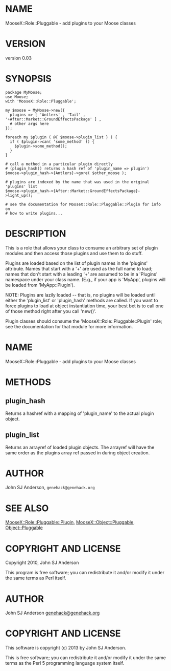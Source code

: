 # NAME

MooseX::Role::Pluggable - add plugins to your Moose classes

# VERSION

version 0.03

# SYNOPSIS

    package MyMoose;
    use Moose;
    with 'MooseX::Role::Pluggable';

    my $moose = MyMoose->new({
      plugins => [ 'Antlers' , 'Tail' , '+After::Market::GroundEffectsPackage' ] ,
      # other args here
    });

    foreach my $plugin ( @{ $moose->plugin_list } ) {
      if ( $plugin->can( 'some_method' )) {
        $plugin->some_method();
      }
    }

    # call a method in a particular plugin directly
    # (plugin_hash() returns a hash ref of 'plugin_name => plugin')
    $moose->plugin_hash->{Antlers}->gore( $other_moose );

    # plugins are indexed by the name that was used in the original 'plugins' list
    $moose->plugin_hash->{After::Market::GroundEffectsPackage}->light_up();

    # see the documentation for MooseX::Role::Pluggable::Plugin for info on
    # how to write plugins...

# DESCRIPTION

This is a role that allows your class to consume an arbitrary set of plugin
modules and then access those plugins and use them to do stuff.

Plugins are loaded based on the list of plugin names in the 'plugins'
attribute. Names that start with a '+' are used as the full name to load;
names that don't start with a leading '+' are assumed to be in a 'Plugins'
namespace under your class name. (E.g., if your app is 'MyApp', plugins will
be loaded from 'MyApp::Plugin').

NOTE: Plugins are lazily loaded -- that is, no plugins will be loaded until
either the 'plugin\_list' or 'plugin\_hash' methods are called. If you want to
force plugins to load at object instantiation time, your best bet is to call
one of those method right after you call 'new()'.

Plugin classes should consume the 'MooseX::Role::Pluggable::Plugin' role; see
the documentation for that module for more information.

# NAME

MooseX::Role::Pluggable - add plugins to your Moose classes

# METHODS

## plugin\_hash

Returns a hashref with a mapping of 'plugin\_name' to the actual plugin object.

## plugin\_list

Returns an arrayref of loaded plugin objects. The arrayref will have the
same order as the plugins array ref passed in during object creation.

# AUTHOR

John SJ Anderson, `genehack@genehack.org`

# SEE ALSO

[MooseX::Role::Pluggable::Plugin](http://search.cpan.org/perldoc?MooseX::Role::Pluggable::Plugin), [MooseX::Object::Pluggable](http://search.cpan.org/perldoc?MooseX::Object::Pluggable),
[Object::Pluggable](http://search.cpan.org/perldoc?Object::Pluggable)

# COPYRIGHT AND LICENSE

Copyright 2010, John SJ Anderson

This program is free software; you can redistribute it and/or modify it
under the same terms as Perl itself.

# AUTHOR

John SJ Anderson <genehack@genehack.org>

# COPYRIGHT AND LICENSE

This software is copyright (c) 2013 by John SJ Anderson.

This is free software; you can redistribute it and/or modify it under
the same terms as the Perl 5 programming language system itself.
